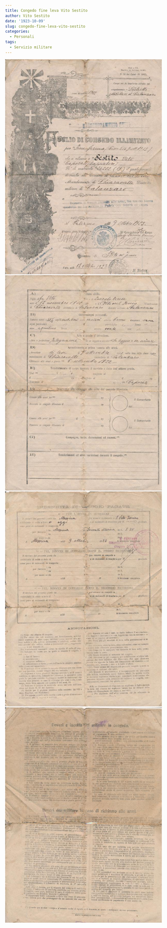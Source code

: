```yaml
---
title: Congedo fine leva Vito Sestito
author: Vito Sestito
date: '1923-10-09'
slug: congedo-fine-leva-vito-sestito
categories:
  - Personali
tags:
  - Servizio militare
---
```

![](images/01_1923-10-09_Congedo_illimitato_fine_leva_Vito_Sestito.jpg)
![](images/02_1923-10-09_Congedo_illimitato_fine_leva_Vito_Sestito.jpg)
![](images/03_1923-10-09_Congedo_illimitato_fine_leva_Vito_Sestito.jpg)
![](images/04_1923-10-09_Congedo_illimitato_fine_leva_Vito_Sestito.jpg)
